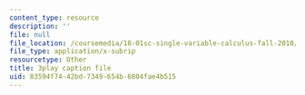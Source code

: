 ```yaml
---
content_type: resource
description: ''
file: null
file_location: /coursemedia/18-01sc-single-variable-calculus-fall-2010/83594f7442bd7349654b6804fae4b515_KhwQKE_tld0.srt
file_type: application/x-subrip
resourcetype: Other
title: 3play caption file
uid: 83594f74-42bd-7349-654b-6804fae4b515
---
```

